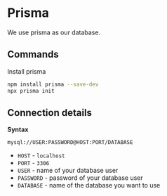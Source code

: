 # Prisma

We use prisma as our database.

## Commands

Install prisma

```sh
npm install prisma --save-dev
npx prisma init
```

## Connection details

**Syntax**

```env
mysql://USER:PASSWORD@HOST:PORT/DATABASE
```

- `HOST` - `localhost`
- `PORT` - `3306`
- `USER` - name of your database user
- `PASSWORD` - password of your database user
- `DATABASE` - name of the database you want to use
